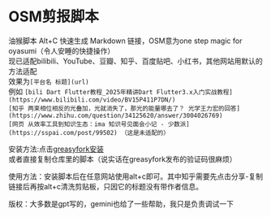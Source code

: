 # OSM剪报脚本
油猴脚本 Alt+C 快速生成 Markdown 链接，OSM意为one step magic for oyasumi（令人安睡的快捷操作）  
现已适配bilibili、YouTube、豆瓣、知乎、百度贴吧、小红书，其他网站用默认的方法适配  
效果为`[平台名 标题](url)`  
例如 `[bili Dart Flutter教程_2025年精讲Dart Flutter3.x入门实战教程](https://www.bilibili.com/video/BV15P411P7DN/)`  
`[知乎 两束相位相反的光叠加，光就消失了，那光的能量哪去了？ 光学王力宏​的回答](https://www.zhihu.com/question/34125620/answer/3004026769)`  
`[网页 从效率工具到知识生态：ima 知识号见面会小记 - 少数派](https://sspai.com/post/99502) （这是未适配的）`  
  
安装方法:点击[greasyfork安装](https://update.greasyfork.org/scripts/537191/OSM%E5%89%AA%E6%8A%A5%E7%B3%BB%E7%BB%9Flite%20Alt%2BC%20%E5%BF%AB%E9%80%9F%E7%94%9F%E6%88%90%20Markdown%20%E9%93%BE%E6%8E%A5%EF%BC%88%E5%A4%9A%E7%AB%99%E6%94%AF%E6%8C%81%EF%BC%89.user.js)  
或者直接复制仓库里的脚本（说实话在greasyfork发布的验证码很麻烦）
  
使用方法：安装脚本后在任意网站使用alt+c即可。其中知乎需要先点击分享-复制链接后再按alt+c清洗剪贴板，只因它的标题没有带作者信息。
  
版权：大多数是gpt写的，gemini也给了一些帮助，我只是负责调试一下
